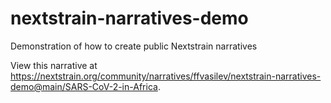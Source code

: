# nextstrain-narratives-demo
Demonstration of how to create public Nextstrain narratives

View this narrative at https://nextstrain.org/community/narratives/ffvasilev/nextstrain-narratives-demo@main/SARS-CoV-2-in-Africa.
